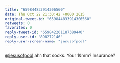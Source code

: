 ```yaml
---
title: "659844833914306560"
date: Thu Oct 29 21:30:42 +0000 2015
original-tweet-id: "659844833914306560"
retweets: 0
favorites: 0
reply-tweet-id: "659842201187389440"
reply-user-id: "898272146"
reply-user-screen-name: "jesusofpool"
---
```

<a href="https://twitter.com/jesusofpool">@jesusofpool</a> ahh that socks. Your 10mm? Insurance?
